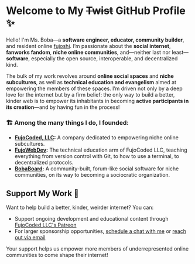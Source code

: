 # Welcome to My ~~Twist~~ GitHub Profile ✨

Hello! I'm Ms. Boba—a **software engineer, educator, community builder**, and resident online [fujoshi](https://fujocoded.com/fujoshi#what-is-a-fujoshi). I’m passionate about the **social internet**, **fanworks fandom**, **niche online communities**, and—neither last nor least—**software**, especially the open source, interoperable, and decentralized kind.  

The bulk of my work revolves around **online social spaces** and **niche subcultures**, as well as **technical education and evangelism** aimed at empowering the members of these spaces. I’m driven not only by a deep love for the internet but by a firm belief: the only way to build a better, kinder web is to empower its inhabitants in becoming **active participants in its creation**—and by having fun in the process!

### 🏗 Among the many things I do, I founded:
- **[FujoCoded, LLC](https://fujocoded.com/):** A company dedicated to empowering niche online subcultures.  
- **[FujoWebDev](https://www.fujoweb.dev/):** The technical education arm of FujoCoded LLC, teaching everything from version control with Git, to how to use a terminal, to decentralized protocols.  
- **[BobaBoard](https://bobaboard.com/):** A community-built, forum-like social software for niche communities, on its way to becoming a sociocratic organization.  

## Support My Work 🌟

Want to help build a better, kinder, weirder internet? You can:
- Support ongoing development and educational content through [FujoCoded LLC's Patreon](https://patreon.com/fujocoded)
- For larger sponsorship opportunities, [schedule a chat with me](https://calendly.com/essentialrandomness/) or [reach out via email](mailto:essential.randomn3ss@gmail.com)

Your support helps us empower more members of underrepresented online communities to come shape their internet!
